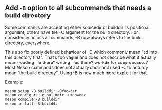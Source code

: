 ## Add `-B` option to all subcommands that needs a build directory

Some commands are accepting either sourcedir or builddir as positional
argument, others have the -C argument for the build directory. For
consistency across all commands, -B now always refers to the build
directory, everywhere.

This also fix poorly defined behaviour of -C which commonly mean "cd
into this directory first". That's too vague and does not describe what
it actually mean; reading file there? writing files there? workdir for
subprocesses? Most Meson commands does not actually chdir and used -C to
actually mean "the build directory". Using -B is now much more explicit
for that.

Example:
```meson
meson setup -B builddir -Dfoo=bar
meson configure -B builddir -Dfoo=baz
meson compile -B builddir
meson install -B builddir
```
